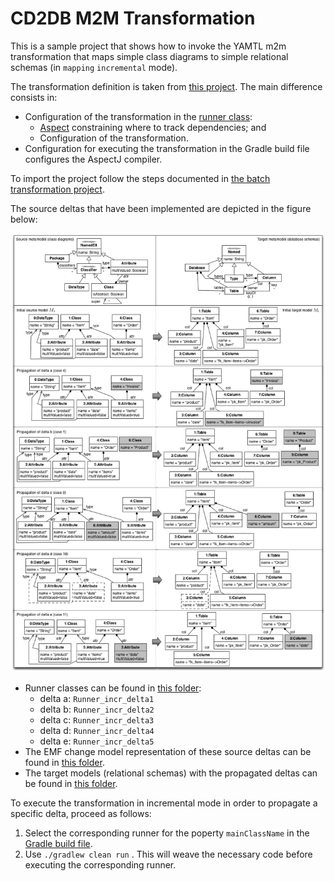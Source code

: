 # CD2DB M2M Transformation

This is a sample project that shows how to invoke the YAMTL m2m transformation that maps simple class diagrams to simple relational schemas (in `mapping` `incremental` mode). 

The transformation definition is taken from [this project](https://github.com/yamtl/examples/tree/master/yamtl.examples.mapping.batch.cd2db). The main difference consists in:
* Configuration of the transformation in the [runner class](https://github.com/yamtl/examples/blob/master/yamtl.examples.mapping.incr.cd2db/src/main/java/cd2db/Runner.xtend):
    * [Aspect](https://github.com/yamtl/examples/blob/master/yamtl.examples.mapping.incr.cd2db/cd2db/FeatureCallAspect.xtend) constraining where to track dependencies; and
    * Configuration of the transformation.
* Configuration for executing the transformation in the Gradle build file configures the AspectJ compiler.
  
To import the project follow the steps documented in [the batch transformation project](https://github.com/yamtl/examples/tree/master/yamtl.examples.mapping.batch.cd2db). 

The source deltas that have been implemented are depicted in the figure below:

<img src="./src/main/resources/metamodels/deltas.png" alt="Transformation from CD to DB and propagation of source deltas">

* Runner classes can be found in [this folder](https://github.com/yamtl/examples/blob/master/yamtl.examples.mapping.incr.cd2db/src/main/java/cd2db/):
    * delta a: `Runner_incr_delta1`
    * delta b: `Runner_incr_delta2`
    * delta c: `Runner_incr_delta3`
    * delta d: `Runner_incr_delta4`
    * delta e: `Runner_incr_delta5`
* The EMF change model representation of these source deltas can be found in [this folder](https://github.com/yamtl/examples/blob/master/yamtl.examples.mapping.incr.cd2db/src/main/java/cd2db/deltas/).
* The target models (relational schemas) with the propagated deltas can be found in [this folder](https://github.com/yamtl/examples/blob/master/yamtl.examples.mapping.incr.cd2db/src/main/java/cd2db/output/).  

To execute the transformation in incremental mode in order to propagate a specific delta, proceed as follows:
1. Select the corresponding runner for the poperty `mainClassName` in the [Gradle build file](https://github.com/yamtl/examples/blob/master/yamtl.examples.mapping.incr.cd2db/build.gradle).
2. Use `./gradlew clean run` . This will weave the necessary code before executing the corresponding runner.
